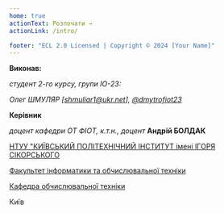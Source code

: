 ```yaml
---
home: true
actionText: Розпочати →
actionLink: /intro/

footer: "ECL 2.0 Licensed | Copyright © 2024 [Your Name]"
---
```


**Виконав:** 

*студент 2-го курсу, групи ІО-23:*

*Олег ШМУЛЯР [shmuliar1@ukr.net], [@dmytrofiot23](https://t.me/dmytrofiot23)*


**Керівник**

*доцент кафедри ОТ ФІОТ, к.т.н., доцент*<span padding-right:5em></span> **Андрій БОЛДАК** 

[НТУУ "КИЇВСЬКИЙ ПОЛІТЕХНІЧНИЙ ІНСТИТУТ імені ІГОРЯ СІКОРСЬКОГО](https://kpi.ua/)

[Факультет інформатики та обчислювальної техніки](https://fiot.kpi.ua/)

[Кафедра обчислювальної техніки](https://comsys.kpi.ua/)

Київ
